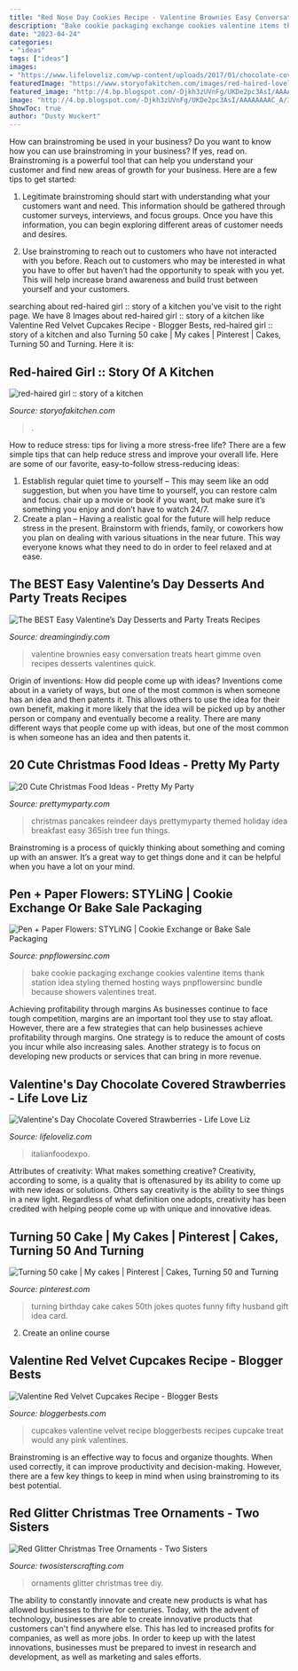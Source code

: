 ```yaml
---
title: "Red Nose Day Cookies Recipe - Valentine Brownies Easy Conversation Treats Heart Gimme Oven Recipes Desserts Valentines Quick"
description: "Bake cookie packaging exchange cookies valentine items thank station idea styling themed hosting ways pnpflowersinc bundle because showers valentines treat"
date: "2023-04-24"
categories:
- "ideas"
tags: ["ideas"]
images:
- "https://www.lifeloveliz.com/wp-content/uploads/2017/01/chocolate-covered-strawberries-7-575x1024.jpg"
featuredImage: "https://www.storyofakitchen.com/images/red-haired-lovely.jpg"
featured_image: "http://4.bp.blogspot.com/-Djkh3zUVnFg/UKDe2pc3AsI/AAAAAAAAC_A/3ZmfMxTj_WQ/s1600/Cookie_Exchange_Cellophane_Packaging_9506wm.jpg"
image: "http://4.bp.blogspot.com/-Djkh3zUVnFg/UKDe2pc3AsI/AAAAAAAAC_A/3ZmfMxTj_WQ/s1600/Cookie_Exchange_Cellophane_Packaging_9506wm.jpg"
ShowToc: true
author: "Dusty Wuckert"
---
```



How can brainstroming be used in your business?
Do you want to know how you can use brainstroming in your business? If yes, read on. Brainstroming is a powerful tool that can help you understand your customer and find new areas of growth for your business. Here are a few tips to get started:
1. Legitimate brainstroming should start with understanding what your customers want and need. This information should be gathered through customer surveys, interviews, and focus groups. Once you have this information, you can begin exploring different areas of customer needs and desires.

2. Use brainstroming to reach out to customers who have not interacted with you before. Reach out to customers who may be interested in what you have to offer but haven’t had the opportunity to speak with you yet. This will help increase brand awareness and build trust between yourself and your customers.


	

		
searching about red-haired girl :: story of a kitchen you've visit to the right page. We have 8 Images about red-haired girl :: story of a kitchen like Valentine Red Velvet Cupcakes Recipe - Blogger Bests, red-haired girl :: story of a kitchen and also Turning 50 cake | My cakes | Pinterest | Cakes, Turning 50 and Turning. Here it is:
		
    
## Red-haired Girl :: Story Of A Kitchen

<img loading=lazy src="https://www.storyofakitchen.com/images/red-haired-lovely.jpg" onerror="this.onerror=null;this.src='https://tse1.mm.bing.net/th?id=OIP.p44-Mm0cF3UgIZJZrfq4BQHaLH&amp;pid=15.1';" alt="red-haired girl :: story of a kitchen">

_Source: storyofakitchen.com_

>. 

	

How to reduce stress: tips for living a more stress-free life?
There are a few simple tips that can help reduce stress and improve your overall life. Here are some of our favorite, easy-to-follow stress-reducing ideas: 
1. Establish regular quiet time to yourself – This may seem like an odd suggestion, but when you have time to yourself, you can restore calm and focus. chair up a movie or book if you want, but make sure it’s something you enjoy and don’t have to watch 24/7. 
2. Create a plan – Having a realistic goal for the future will help reduce stress in the present. Brainstorm with friends, family, or coworkers how you plan on dealing with various situations in the near future. This way everyone knows what they need to do in order to feel relaxed and at ease. 

    
## The BEST Easy Valentine’s Day Desserts And Party Treats Recipes

<img loading=lazy src="https://dreamingindiy.com/wp-content/uploads/2018/01/Valentine-Conversation-Heart-Brownies-gimme-some-oven.jpg" onerror="this.onerror=null;this.src='https://tse4.mm.bing.net/th?id=OIP.hqSPE7wfIN1c6UvxTAUWfwHaLH&amp;pid=15.1';" alt="The BEST Easy Valentine’s Day Desserts and Party Treats Recipes">

_Source: dreamingindiy.com_

>valentine brownies easy conversation treats heart gimme oven recipes desserts valentines quick. 

	

Origin of inventions: How did people come up with ideas?
Inventions come about in a variety of ways, but one of the most common is when someone has an idea and then patents it. This allows others to use the idea for their own benefit, making it more likely that the idea will be picked up by another person or company and eventually become a reality. There are many different ways that people come up with ideas, but one of the most common is when someone has an idea and then patents it.

    
## 20 Cute Christmas Food Ideas - Pretty My Party

<img loading=lazy src="http://www.prettymyparty.com/wp-content/uploads/2015/12/reindeer-pancakes.jpg" onerror="this.onerror=null;this.src='https://tse2.mm.bing.net/th?id=OIP.Q7GhbaRzwS4vtNt1GraiOgHaKJ&amp;pid=15.1';" alt="20 Cute Christmas Food Ideas - Pretty My Party">

_Source: prettymyparty.com_

>christmas pancakes reindeer days prettymyparty themed holiday idea breakfast easy 365ish tree fun things. 

	

Brainstroming is a process of quickly thinking about something and coming up with an answer. It’s a great way to get things done and it can be helpful when you have a lot on your mind.

    
## Pen + Paper Flowers: STYLiNG | Cookie Exchange Or Bake Sale Packaging

<img loading=lazy src="http://4.bp.blogspot.com/-Djkh3zUVnFg/UKDe2pc3AsI/AAAAAAAAC_A/3ZmfMxTj_WQ/s1600/Cookie_Exchange_Cellophane_Packaging_9506wm.jpg" onerror="this.onerror=null;this.src='https://tse1.mm.bing.net/th?id=OIP.r1sAnHhheZZMPlGcdOGpGAHaLI&amp;pid=15.1';" alt="Pen + Paper Flowers: STYLiNG | Cookie Exchange or Bake Sale Packaging">

_Source: pnpflowersinc.com_

>bake cookie packaging exchange cookies valentine items thank station idea styling themed hosting ways pnpflowersinc bundle because showers valentines treat. 

	

Achieving profitability through margins
As businesses continue to face tough competition, margins are an important tool they use to stay afloat. However, there are a few strategies that can help businesses achieve profitability through margins. One strategy is to reduce the amount of costs you incur while also increasing sales. Another strategy is to focus on developing new products or services that can bring in more revenue.

    
## Valentine&#039;s Day Chocolate Covered Strawberries - Life Love Liz

<img loading=lazy src="https://www.lifeloveliz.com/wp-content/uploads/2017/01/chocolate-covered-strawberries-7-575x1024.jpg" onerror="this.onerror=null;this.src='https://tse2.mm.bing.net/th?id=OIP.huLlta2jo1qg3Mla1rg8bAHaNM&amp;pid=15.1';" alt="Valentine&#039;s Day Chocolate Covered Strawberries - Life Love Liz">

_Source: lifeloveliz.com_

>italianfoodexpo. 

	

Attributes of creativity: What makes something creative?
Creativity, according to some, is a quality that is oftenasured by its ability to come up with new ideas or solutions. Others say creativity is the ability to see things in a new light. Regardless of what definition one adopts, creativity has been credited with helping people come up with unique and innovative ideas.

    
## Turning 50 Cake | My Cakes | Pinterest | Cakes, Turning 50 And Turning

<img loading=lazy src="https://s-media-cache-ak0.pinimg.com/564x/db/70/43/db704337e47d1da466911ceecaeebf90.jpg" onerror="this.onerror=null;this.src='https://tse2.mm.bing.net/th?id=OIP.WQM9FNDZpIaziNIk2-ZJNgHaJ6&amp;pid=15.1';" alt="Turning 50 cake | My cakes | Pinterest | Cakes, Turning 50 and Turning">

_Source: pinterest.com_

>turning birthday cake cakes 50th jokes quotes funny fifty husband gift idea card. 

	

2. Create an online course

    
## Valentine Red Velvet Cupcakes Recipe - Blogger Bests

<img loading=lazy src="https://bloggerbests.com/wp-content/uploads/2018/01/Valentine-Red-Velvet-Cupcakes-LARGE.jpg" onerror="this.onerror=null;this.src='https://tse3.mm.bing.net/th?id=OIP.ovBI8azRnndr7hOOBHQ18QHaRI&amp;pid=15.1';" alt="Valentine Red Velvet Cupcakes Recipe - Blogger Bests">

_Source: bloggerbests.com_

>cupcakes valentine velvet recipe bloggerbests recipes cupcake treat would any pink valentines. 

	

Brainstroming is an effective way to focus and organize thoughts. When used correctly, it can improve productivity and decision-making. However, there are a few key things to keep in mind when using brainstroming to its best potential.

    
## Red Glitter Christmas Tree Ornaments - Two Sisters

<img loading=lazy src="https://www.twosisterscrafting.com/wp-content/uploads/2015/10/red-glitter-christmas-tree-ornaments-facebook.jpg" onerror="this.onerror=null;this.src='https://tse3.mm.bing.net/th?id=OIP.FA3zrimWKxQ6AZYSDc9k-QHaD4&amp;pid=15.1';" alt="Red Glitter Christmas Tree Ornaments - Two Sisters">

_Source: twosisterscrafting.com_

>ornaments glitter christmas tree diy. 

	

The ability to constantly innovate and create new products is what has allowed businesses to thrive for centuries. Today, with the advent of technology, businesses are able to create innovative products that customers can't find anywhere else. This has led to increased profits for companies, as well as more jobs. In order to keep up with the latest innovations, businesses must be prepared to invest in research and development, as well as marketing and sales efforts.

